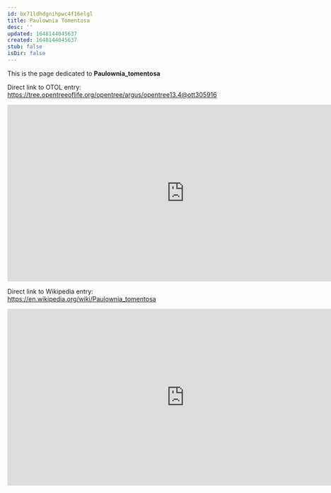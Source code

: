 ```yaml
---
id: bx71ldhdgnihpwc4f16elgl
title: Paulownia Tomentosa
desc: ''
updated: 1648144045637
created: 1648144045637
stub: false
isDir: false
---
```

This is the page dedicated to **Paulownia_tomentosa**


Direct link to OTOL entry: https://tree.opentreeoflife.org/opentree/argus/opentree13.4@ott305916



<html>
    <body>
    <iframe src="https://tree.opentreeoflife.org/opentree/argus/opentree13.4@ott305916"
    width="800" height="400" frameborder="0" allowfullscreen> </iframe>
    </body>
</html>
    


Direct link to Wikipedia entry: https://en.wikipedia.org/wiki/Paulownia_tomentosa



<html>
    <body>
    <iframe src="https://en.wikipedia.org/wiki/Paulownia_tomentosa"
    width="800" height="400" frameborder="0" allowfullscreen> </iframe>
    </body>
</html>
    
